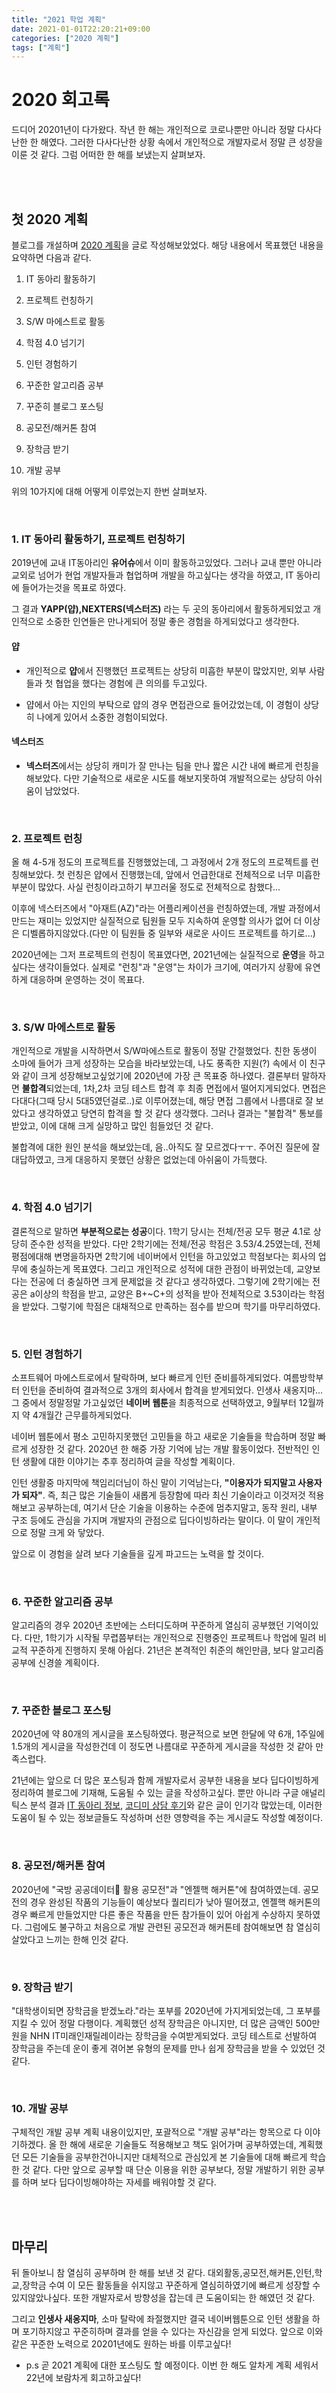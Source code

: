 ```yaml
---
title: "2021 학업 계획"
date: 2021-01-01T22:20:21+09:00
categories: ["2020 계획"]
tags: ["계획"]
---
```


# 2020 회고록

드디어 20201년이 다가왔다. 작년 한 해는 개인적으로 코로나뿐만 아니라 정말 다사다난한 한 해였다. 그러한 다사다난한 상황 속에서 개인적으로 개발자로서 정말 큰 성장을 이룬 것 같다. 그럼 어떠한 한 해를 보냈는지 살펴보자.

<br><br>

## 첫 2020 계획

블로그를 개설하며 [2020 계획](http://blog.cmstown.com/2020/01/2020%EA%B3%84%ED%9A%8D_001/)을 글로 작성해보았었다. 해당 내용에서 목표했던 내용을 요약하면 다음과 같다.

1. IT 동아리 활동하기

2. 프로젝트 런칭하기

3. S/W 마에스트로 활동

4. 학점 4.0 넘기기

5. 인턴 경험하기

6. 꾸준한 알고리즘 공부

7. 꾸준히 블로그 포스팅

8. 공모전/해커톤 참여

9. 장학금 받기

10. 개발 공부

위의 10가지에 대해 어떻게 이루었는지 한번 살펴보자.

<br>

### 1. IT 동아리 활동하기, 프로젝트 런칭하기

2019년에 교내 IT동아리인 **유어슈**에서 이미 활동하고있었다. 그러나 교내 뿐만 아니라 교외로 넘어가 현업 개발자들과 협업하며 개발을 하고싶다는 생각을 하였고, IT 동아리에 들어가는것을 목표로 하였다.

그 결과 **YAPP(얍),NEXTERS(넥스터즈)** 라는 두 곳의 동아리에서 활동하게되었고 개인적으로 소중한 인연들은 만나게되어 정말 좋은 경험을 하게되었다고 생각한다.

#### 얍

- 개인적으로 **얍**에서 진행했던 프로젝트는 상당히 미흡한 부분이 많았지만, 외부 사람들과 첫 협업을 했다는 경험에 큰 의의를 두고있다. 

- 얍에서 아는 지인의 부탁으로 얍의 경우 면접관으로 들어갔었는데, 이 경험이 상당히 나에게 있어서 소중한 경험이되었다. 

#### 넥스터즈

-  **넥스터즈**에서는 상당히 캐미가 잘 만나는 팀을 만나 짧은 시간 내에 빠르게 런칭을 해보았다. 다만 기술적으로 새로운 시도를 해보지못하여 개발적으로는 상당히 아쉬움이 남았었다.

<br>

### 2. 프로젝트 런칭

올 해 4-5개 정도의 프로젝트를 진행했었는데, 그 과정에서 2개 정도의 프로젝트를 런칭해보았다. 첫 런칭은 얍에서 진행했는데, 앞에서 언급한대로 전체적으로 너무 미흡한 부분이 많았다. 사실 런칭이라고하기 부끄러울 정도로 전체적으로 참했다...

이후에 넥스터즈에서 "아재트(AZ)"라는 어플리케이션을 런칭하였는데, 개발 과정에서 만드는 재미는 있었지만 실질적으로 팀원들 모두 지속하여 운영할 의사가 없어 더 이상은 디벨롭하지않았다.(다만 이 팀원들 중 일부와 새로운 사이드 프로젝트를 하기로...)

2020년에는 그저 프로젝트의 런칭이 목표였다면, 2021년에는 실질적으로 **운영**을 하고싶다는 생각이들었다. 실제로 "런칭"과 "운영"는 차이가 크기에, 여러가지 상황에 유연하게 대응하며 운영하는 것이 목표다.

<br>

### 3. S/W 마에스트로 활동

개인적으로 개발을 시작하면서 S/W마에스트로 활동이 정말 간절했었다. 친한 동생이 소마에 들어가 크게 성장하는 모습을 바라보았는데, 나도 풍족한 지원(?) 속에서 이 친구와 같이 크게 성장해보고싶었기에 2020년에 가장 큰 목표중 하나였다. 결론부터 말하자면 **불합격**되었는데, 1차,2차 코딩 테스트 합격 후 최종 면접에서 떨어지게되었다. 면접은 다대다(그때 당시 5대5였던걸로..)로 이루어졌는데, 해당 면접 그룹에서 나름대로 잘 보았다고 생각하였고 당연히 합격을 할 것 같다 생각했다. 그러나 결과는 "불합격" 통보를 받았고, 이에 대해 크게 실망하고 많인 힘들었던 것 같다. 

불합격에 대한 원인 분석을 해보았는데, 음..아직도 잘 모르겠다ㅜㅜ. 주어진 질문에 잘 대답하였고, 크게 대응하지 못했던 상황은 없었는데 아쉬움이 가득했다.

<br>

### 4. 학점 4.0 넘기기

결론적으로 말하면 **부분적으로는 성공**이다. 1학기 당시는 전체/전공 모두 평균 4.1로 상당히 준수한 성적을 받았다. 다만 2학기에는 전체/전공 학점은 3.53/4.25였는데, 전체 평점에대해 변명을하자면 2학기에 네이버에서 인턴을 하고있었고 학점보다는 회사의 업무에 충실하는게 목표였다. 그리고 개인적으로 성적에 대한 관점이 바뀌었는데, 교양보다는 전공에 더 충실하면 크게 문제없을 것 같다고 생각하였다. 그렇기에 2학기에는 전공은 a이상의 학점을 받고, 교양은 B+~C+의 성적을 받아 전체적으로 3.53이라는 학점을 받았다. 그렇기에 학점은 대채적으로 만족하는 점수를 받으며 학기를 마무리하였다.

<br>

### 5. 인턴 경험하기

소프트웨어 마에스트로에서 탈락하며, 보다 빠르게 인턴 준비를하게되었다. 여름방학부터 인턴을 준비하여 결과적으로 3개의 회사에서 합격을 받게되었다. 인생사 새옹지마...그 중에서 정말정말 가고싶었던 **네이버 웹툰**을 최종적으로 선택하였고, 9월부터 12월까지 약 4개월간 근무를하게되었다.

네이버 웹툰에서 평소 고민하지못했던 고민들을 하고 새로운 기술들을 학습하며 정말 빠르게 성장한 것 같다. 2020년 한 해중 가장 기억에 남는 개발 활동이었다. 전반적인 인턴 생활에 대한 이야기는 추후 정리하여 글을 작성할 계획이다.

인턴 생활중 마지막에 책임리더님이 하신 말이 기억남는다, **"이용자가 되지말고 사용자가 되자"**. 즉, 최근 많은 기술들이 새롭게 등장함에 따라 최신 기술이라고 이것저것 적용해보고 공부하는데, 여기서 단순 기술을 이용하는 수준에 멈추지말고, 동작 원리, 내부 구조 등에도 관심을 가지며 개발자의 관점으로 딥다이빙하라는 말이다. 이 말이 개인적으로 정말 크게 와 닿았다.

앞으로 이 경험을 살려 보다 기술들을 깊게 파고드는 노력을 할 것이다.

<br>

### 6. 꾸준한 알고리즘 공부

알고리즘의 경우 2020년 초반에는 스터디도하며 꾸준하게 열심히 공부했던 기억이있다. 다만, 1학기가 시작될 무렵쯤부터는 개인적으로 진행중인 프로젝트나 학업에 밀려 비교적 꾸준하게 진행하지 못해 아쉽다. 21년은 본격적인 취준의 해인만큼, 보다 알고리즘 공부에 신경쓸 계획이다.

<br>

### 7. 꾸준한 블로그 포스팅

2020년에 약 80개의 게시글을 포스팅하였다. 평균적으로 보면 한달에 약 6개, 1주일에 1.5개의 게시글을 작성한건데 이 정도면 나름대로 꾸준하게 게시글을 작성한 것 같아 만족스럽다.

21년에는 앞으로 더 많은 포스팅과 함께 개발자로서 공부한 내용을 보다 딥다이빙하게 정리하여 블로그에 기재해, 도움될 수 있는 글을 작성하고싶다. 뿐만 아니라 구글 애널리틱스 분석 결과 [IT 동아리 정보](http://blog.cmstown.com/2020/01/%EC%A0%95%EB%B3%B4_001/), [코디미 상담 후기](http://blog.cmstown.com/2020/05/%EC%A0%95%EB%B3%B4_002/)와 같은 글이 인기각 많았는데, 이러한 도움이 될 수 있는 정보글들도 작성하며 선한 영향력을 주는 게시글도 작성할 예정이다.

<br>

### 8. 공모전/해커톤 참여

2020년에 "국방 공공데이터 활용 공모전"과 "엔젤핵 해커톤"에 참여하였는데. 공모전의 경우 완성된 작품의 기능들이 예상보다 퀄리티가 낮아 떨어졌고, 엔젤핵 해커톤의 경우 빠르게 만들었지만 다른 좋은 작품을 만든 참가들이 있어 아쉽게 수상하지 못하였다. 그럼에도 불구하고 처음으로 개발 관련된 공모전과 해커톤테 참여해보면 참 열심히 살았다고 느끼는 한해 인것 같다.

<br>

### 9. 장학금 받기

"대학생이되면 장학금을 받겠노라."라는 포부를 2020년에 가지게되었는데, 그 포부를 지킬 수 있어 정말 다행이다. 계획했던 성적 장학금은 아니지만, 더 많은 금액인 500만원을 NHN IT미래인재릴레이라는 장학금을 수여받게되었다. 코딩 테스트로 선발하여 장학금을 주는데 운이 좋게 겪어본 유형의 문제를 만나 쉽게 장학금을 받을 수 있었던 것 같다.

<br>

### 10. 개발 공부

구체적인 개발 공부 계획 내용이있지만, 포괄적으로 "개발 공부"라는 항목으로 다 이야기하겠다. 올 한 해에 새로운 기술들도 적용해보고 책도 읽어가며 공부하였는데, 계획했던 모든 기술들을 공부한건아니지만 대체적으로 관심있게 본 기술들에 대해 빠르게 학습한 것 같다. 다만 앞으로 공부할 때 단순 이용을 위한 공부보다, 정말 개발하기 위한 공부를 하며 보다 딥다이빙해야하는 자세를 배워야할 것 같다.

<br><br>

## 마무리

뒤 돌아보니 참 열심히 공부하며 한 해를 보낸 것 같다. 대외활동,공모전,해커톤,인턴,학교,장학금 수여 이 모든 활동들을 쉬지않고 꾸준하게 열심히하였기에 빠르게 성장할 수 있지않았나싶다. 또한 개발자로서 방향성을 잡는데 큰 도움이되는 한 해였던 것 같다. 

그리고 **인생사 새옹지마**, 소마 탈락에 좌절했지만 결국 네이버웹툰으로 인턴 생활을 하며 포기하지않고 꾸준히하며 결과를 얻을 수 있다는 자신감을 얻게 되었다. 앞으로 이와 같은 꾸준한 노력으로 20201년에도 원하는 바를 이루고싶다!


- p.s 곧 2021 계획에 대한 포스팅도 할 예정이다. 이번 한 해도 알차게 계획 세워서 22년에 보람차게 회고하고싶다!

